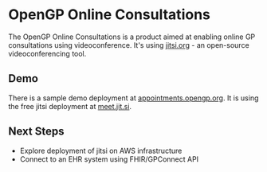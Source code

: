 # OpenGP Online Consultations
The OpenGP Online Consultations is a product aimed at enabling online GP consultations using videoconference. 
It's using [jitsi.org](jitsi.org) - an open-source videoconferencing tool.

## Demo
There is a sample demo deployment at [appointments.opengp.org](appointments.opengp.org). It is using the free jitsi deployment 
at [meet.jit.si](meet.jit.si). 

## Next Steps 
* Explore deployment of jitsi on AWS infrastructure
* Connect to an EHR system using FHIR/GPConnect API